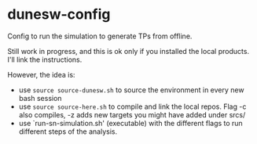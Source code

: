 # dunesw-config
Config to run the simulation to generate TPs from offline.

Still work in progress, and this is ok only if you installed the local products. 
I'll link the instructions.

However, the idea is:
- use `source source-dunesw.sh` to source the environment in every new bash session
- use `source source-here.sh` to compile and link the local repos. Flag -c also compiles, -z adds new targets you might have added under srcs/
- use `run-sn-simulation.sh' (executable) with the different flags to run different steps of the analysis.

